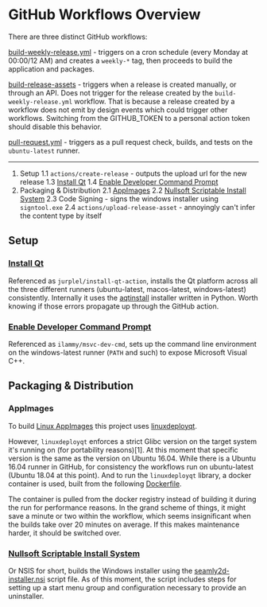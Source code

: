 # GitHub Workflows Overview

There are three distinct GitHub workflows:

[build-weekly-release.yml](build-weekly-release.yml) - triggers on a cron schedule (every Monday at 00:00/12 AM) and creates a `weekly-*` tag, then proceeds to build the application and packages.

[build-release-assets](build-release-assets.yml) - triggers when a release is created manually, or through an API. Does not trigger for the release created by the `build-weekly-release.yml` workflow. That is because a release created by a workflow does not emit by design events which could trigger other workflows. Switching from the GITHUB\_TOKEN to a personal action token should disable this behavior.

[pull-request.yml](pull-request.yml) - triggers as a pull request check, builds, and tests on the `ubuntu-latest` runner.


---
 1. Setup
   1.1 `actions/create-release` - outputs the upload url for the new release
   1.3 [Install Qt](#iq)
   1.4 [Enable Developer Command Prompt](#edcp)
 2. Packaging & Distribution
   2.1 [AppImages](#ai)
   2.2 [Nullsoft Scriptable Install System](#nsis)
   2.3 Code Signing - signs the windows installer using `signtool.exe`
   2.4 `actions/upload-release-asset` - annoyingly can't infer the content type by itself

## Setup

### <a id="iq"></a>[Install Qt](https://github.com/marketplace/actions/install-qt)

Referenced as `jurplel/install-qt-action`, installs the Qt platform across all the three different runners (ubuntu-latest, macos-latest, windows-latest) consistently. Internally it uses the [aqtinstall](jurplel/install-qt-action@v2) installer written in Python. Worth knowing if those errors propagate up through the GitHub action.

### <a id="edcp"></a>[Enable Developer Command Prompt](https://github.com/marketplace/actions/enable-developer-command-prompt)

Referenced as `ilammy/msvc-dev-cmd`, sets up the command line environment on the windows-latest runner (`PATH` and such) to expose Microsoft Visual C++.

## Packaging & Distribution

### <a id="ai"></a>AppImages

To build [Linux AppImages](https://appimage.org/) this project uses [linuxdeployqt](https://github.com/probonopd/linuxdeployqt).

However, `linuxdeployqt` enforces a strict Glibc version on the target system it's running on (for portability reasons)[1]. At this moment that specific version is the same as the version on Ubuntu 16.04. While there is a Ubuntu 16.04 runner in GitHub, for consistency the workflows run on ubuntu-latest (Ubuntu 18.04 at this point). And to run the `linuxdeployqt` library, a docker container is used, built from the following [Dockerfile](https://github.com/mhitza/docker-linuxdeployqt/blob/master/Dockerfile).

The container is pulled from the docker registry instead of building it during the run for performance reasons. In the grand scheme of things, it might save a minute or two within the workflow, which seems insignificant when the builds take over 20 minutes on average. If this makes maintenance harder, it should be switched over.

### <a id="nsis"></a>[Nullsoft Scriptable Install System](https://nsis.sourceforge.io/Main_Page)

Or NSIS for short, builds the Windows installer using the [seamly2d-installer.nsi](/dist/seamly2d-installer.nsi) script file. As of this moment, the script includes steps for setting up a start menu group and configuration necessary to provide an uninstaller.


